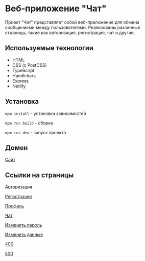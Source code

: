 # Веб-приложение "Чат"

Проект "Чат" представляет собой веб-приложение для обмена сообщениями между пользователями. Реализованы различные страницы, такие как авторизация, регистрация, чат и другие.

## Используемые технологии

- HTML
- CSS (с PostCSS)
- TypeScript
- Handlebars
- Express
- Netlify

## Установка

`npm install` - установка зависимостей

`npm run build` - сборка

`npm run dev` - запуск проекта

## Домен

[Сайт](https://deploy--frolicking-caramel-fa77a1.netlify.app/login/)

## Ссылки на страницы

[Авторизация](https://akopyants-chat.netlify.app/#login)

[Регистрация](https://deploy--frolicking-caramel-fa77a1.netlify.app/registration)

[Профиль](https://deploy--frolicking-caramel-fa77a1.netlify.app/profile)

[Чат](https://deploy--frolicking-caramel-fa77a1.netlify.app/chat)

[Изменить пароль](https://deploy--frolicking-caramel-fa77a1.netlify.app/change-password)

[Изменить данные](https://deploy--frolicking-caramel-fa77a1.netlify.app/edit)

[400](https://deploy--frolicking-caramel-fa77a1.netlify.app/404)

[500](https://deploy--frolicking-caramel-fa77a1.netlify.app/500)